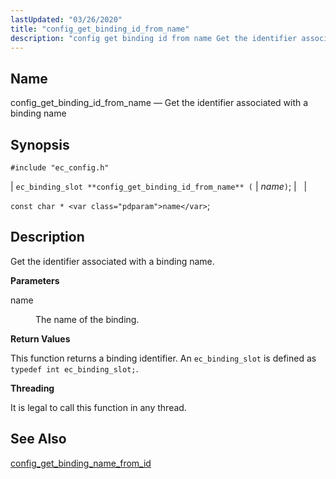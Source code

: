 ```yaml
---
lastUpdated: "03/26/2020"
title: "config_get_binding_id_from_name"
description: "config get binding id from name Get the identifier associated with a binding name ec binding slot config get binding id from name name const char name Get the identifier associated with a binding name name The name of the binding This function returns a binding identifier An ec binding..."
---
```


<a name="apis.config_get_binding_id_from_name"></a> 
## Name

config_get_binding_id_from_name — Get the identifier associated with a binding name

## Synopsis

`#include "ec_config.h"`

| `ec_binding_slot **config_get_binding_id_from_name** (` | <var class="pdparam">name</var>`)`; |   |

`const char * <var class="pdparam">name</var>`;<a name="idp48837984"></a> 
## Description

Get the identifier associated with a binding name.

**<a name="idp48839216"></a> Parameters**

<dl class="variablelist">

<dt>name</dt>

<dd>

The name of the binding.

</dd>

</dl>

**<a name="idp48841952"></a> Return Values**

This function returns a binding identifier. An `ec_binding_slot` is defined as `typedef int ec_binding_slot;`.

**<a name="idp48843808"></a> Threading**

It is legal to call this function in any thread.

<a name="idp48845232"></a> 
## See Also

[config_get_binding_name_from_id](/momentum/3/3-api/apis-config-get-binding-name-from-id)